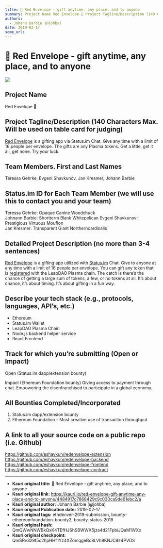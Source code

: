 ```yaml
---
title: 🧧 Red Envelope - gift anytime, any place, and to anyone
summary: Project Name Red Envelope 🧧 Project Tagline/Description (140 Characters Max. Will be used on table card for judging) Red Envelope is a gifting app via Status.im Chat. Give any time with a limit of 16 people per envelope. The gifts are any Plasma tokens. Get a little, get it all, get none. Try your luck. Team Members. First and Last Names Teressa Gehrke, Evgeni Shavkunov, Jan Kresmer, Johann Barbie Status.im ID for Each Team Member (we will use this to contact you and your team) Teressa Gehrke-
authors:
  - Johann Barbie (@johba)
date: 2019-02-17
some_url: 
---
```


# 🧧 Red Envelope - gift anytime, any place, and to anyone

![](https://ipfs.infura.io/ipfs/QmRTPY1Bpnqtpqc786BL8zFxKVHdrRshWXttTbAgr9BnGq)



## Project Name

Red Envelope 🧧

## Project Tagline/Description (140 Characters Max. Will be used on table card for judging)

[Red Envelope](http://redenvelope.me) is a gifting app via Status.im Chat. Give any time with a limit of 16 people per envelope. The gifts are any Plasma tokens. Get a little, get it all, get none. Try your luck.

## Team Members. First and Last Names

Teressa Gehrke, Evgeni Shavkunov, Jan Kresmer, Johann Barbie

## Status.im ID for Each Team Member (we will use this to contact you and your team)

Teressa Gehrke: Opaque Canine Woodchuck  
Johnann Barbie: Shortterm Blank Whitepelican 
Evgeni Shavkunov: Prestigious Virtuous Mouflon  
Jan Kresmer: Transparent Giant Northerncardinalis

## Detailed Project Description (no more than 3-4 sentences)

[Red Envelope](http://redenvelope.me) is a gifting app utilized with [Status.im](https://status.im/) Chat. Give to anyone at any time with a limit of 16 people per envelope. You can gift any token that is [registered](https://mainnet.leapdao.org/registerToken) with the LeapDAO Plasma chain. The catch is there’s the chance of getting a large sum of tokens, a few, or no tokens at all. It’s about chance, it’s about timing. It’s about gifting in a fun way. 

## Describe your tech stack (e.g., protocols, languages, API’s, etc.)

- Ethereum 
- Status.im Wallet
- LeapDAO Plasma Chain
- Node.js backend helper service
- React Frontend

## Track for which you’re submitting (Open or Impact)

Open (Status.im dapp/extension bounty)

Impact (Ethereum Foundation bounty)
Giving access to payment through chat. Empowering the disenfranchised to participate in a global economy.

## All Bounties Completed/Incorporated

1. Status.im dapp/extension bounty
2. Ethereum Foundation - Most creative use of transaction throughput

## A link to all your source code on a public repo (i.e. Github)

https://github.com/eshavkun/redenvelope-extension  
https://github.com/eshavkun/redenvelope-backend  
https://github.com/eshavkun/redenvelope-frontend  
https://github.com/eshavkun/redenvelope-contract





---

- **Kauri original title:** 🧧 Red Envelope - gift anytime, any place, and to anyone
- **Kauri original link:** https://kauri.io/red-envelope-gift-anytime-any-place-and-to-anyone/4484917c7868429c9c030ca9de61ebc2/a
- **Kauri original author:** Johann Barbie (@johba)
- **Kauri original Publication date:** 2019-02-17
- **Kauri original tags:** ethdenver-2019-submission, bounty-ethereumfoundation-bounty2, bounty-status-2019
- **Kauri original hash:** QmQWwNNWBkQxK4TEfHJShSBWWX5jza4d21FpbiJQaM1WXo
- **Kauri original checkpoint:** QmSRv329t5c2hpHHf1Yz4XZomqgeBc8LVh9KNJC9z4PVDS



